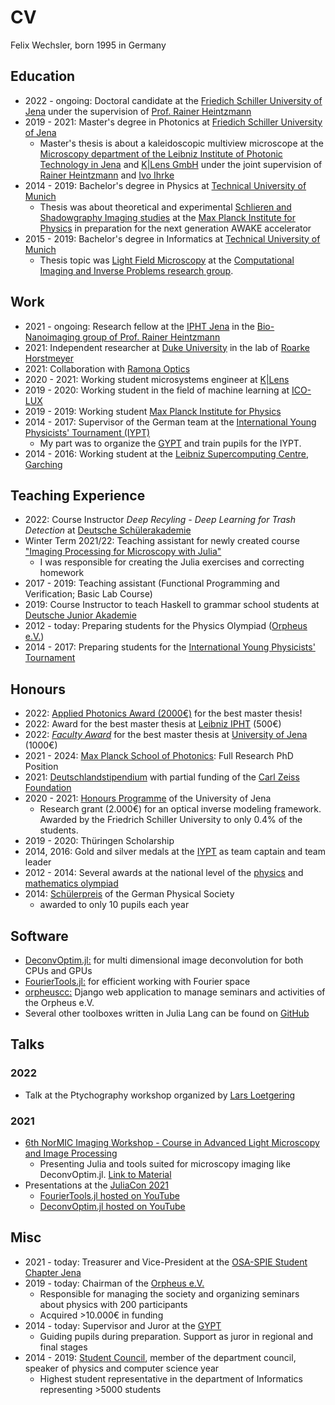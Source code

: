 # CV
Felix Wechsler, born 1995 in Germany

## Education
* 2022 - ongoing: Doctoral candidate at the [Friedich Schiller University of Jena](https://www.physik.uni-jena.de/en/research) under the supervision of [Prof. Rainer Heintzmann](https://nanoimaging.de/)
* 2019 - 2021: Master's degree in Photonics at [Friedich Schiller University of Jena](https://www.physik.uni-jena.de/en/research)
    * Master's thesis is about a kaleidoscopic multiview microscope at the [Microscopy department of the Leibniz Institute of Photonic Technology in Jena](https://nanoimaging.de) and [K|Lens GmbH](https://www.k-lens.de/) under the joint supervision of [Rainer Heintzmann](https://sites.google.com/site/heintzmann/) and [Ivo Ihrke](https://www.cse.eti.uni-siegen.de/research/)
* 2014 - 2019: Bachelor's degree in Physics at [Technical University of Munich](https://www.ph.tum.de/)
    * Thesis was about theoretical and experimental [Schlieren and Shadowgraphy Imaging studies](https://felix.sumpi.org/bachelor_thesis_felix_wechsler_physics.pdf) at the [Max Planck Institute for Physics](https://www.mpp.mpg.de/forschung/neue-technologien/awake-beschleunigung-mit-plasmawellen) in preparation for the next generation AWAKE accelerator
* 2015 - 2019: Bachelor's degree in Informatics at [Technical University of Munich](https://www.in.tum.de/en/cover-page/)
    * Thesis topic was [Light Field Microscopy](https://mediatum.ub.tum.de/1543570) at the [Computational Imaging and Inverse Problems research group](https://ciip.in.tum.de/).


## Work
* 2021 - ongoing: Research fellow at the [IPHT Jena](https://www.leibniz-ipht.de/en/homepage/) in the [Bio-Nanoimaging group of Prof. Rainer Heintzmann](https://nanoimaging.de/)
* 2021: Independent researcher at [Duke University](https://bme.duke.edu/) in the lab of [Roarke Horstmeyer](https://horstmeyer.pratt.duke.edu/)
* 2021: Collaboration with [Ramona Optics](https://www.ramonaoptics.com/) 
* 2020 - 2021: Working student microsystems engineer at [K|Lens](https://www.k-lens.de/)
* 2019 - 2020: Working student in the field of machine learning at [ICO-LUX](https://ico-lux.de/)
* 2019 - 2019: Working student [Max Planck Institute for Physics](https://www.mpp.mpg.de/forschung/neue-technologien/awake-beschleunigung-mit-plasmawellen)
* 2014 - 2017: Supervisor of the German team at the [International Young Physicists' Tournament (IYPT)](https://www.iypt.org/)
    * My part was to organize the [GYPT](https://gypt.org/) and train pupils for the IYPT. 
* 2014 - 2016: Working student at the [Leibniz Supercomputing Centre, Garching](https://www.lrz.de/)

## Teaching Experience
* 2022: Course Instructor *Deep Recyling - Deep Learning for Trash Detection* at [Deutsche Schülerakademie](https://www.schuelerakademien.de/programm/kurs?tx_ewacademy_coursedetail%5Bcontroller%5D=Course&tx_ewacademy_coursedetail%5Bcourse%5D=4237&cHash=44e87147edb92f796f5b422f13a3553e)
* Winter Term 2021/22: Teaching assistant for newly created course ["Imaging Processing for Microscopy with Julia"](https://github.com/bionanoimaging/Image-Processing-In-Microscopy)
    * I was responsible for creating the Julia exercises and correcting homework
* 2017 - 2019: Teaching assistant (Functional Programming and Verification; Basic Lab Course)
* 2019: Course Instructor to teach Haskell to grammar school students at [Deutsche Junior Akademie](https://www.deutsche-juniorakademien.de/)
* 2012 - today: Preparing students for the Physics Olympiad ([Orpheus e.V.](https://www.orpheus-verein.de/)) 
* 2014 - 2017: Preparing students for the [International Young Physicists' Tournament](https://www.iypt.org)

## Honours
* 2022: [Applied Photonics Award (2000€)](https://www.applied-photonics-award.de/) for the best master thesis!
* 2022: Award for the best master thesis at [Leibniz IPHT](https://www.leibniz-ipht.de/en/news/) (500€)
* 2022: [*Faculty Award*](https://www.physik.uni-jena.de/en/research/junior-scientists/faculty-awards/faculty-awards-rohde-schwarz) for the best master thesis at [University of Jena](https://www.uni-jena.de/) (1000€) 
* 2021 - 2024: [Max Planck School of Photonics](https://photonics.maxplanckschools.org/en/home): Full Research PhD Position 
* 2021: [Deutschlandstipendium](https://www.deutschlandstipendium.de/de/english-1700.html) with partial funding of the [Carl Zeiss Foundation](https://www.carl-zeiss-stiftung.de/english/index.html)
* 2020 - 2021: [Honours Programme](https://www.uni-jena.de/wissenschaftliche+karriere/forschungsorientiertes+studium/honours-programm+f%C3%BCr+forschungsorientierte+studierende/aufnahmejahrgang+2020) of the University of Jena
    * Research grant (2.000€) for an optical inverse modeling framework. Awarded by the Friedrich Schiller University to only 0.4% of the students.
* 2019 - 2020: Thüringen Scholarship
* 2014, 2016: Gold and silver medals at the [IYPT](https://www.iypt.org) as team captain and team leader
* 2012 - 2014: Several awards at the national level of the [physics](https://www.scienceolympiaden.de/ipho) and [mathematics olympiad](https://www.mo-by.de/)
* 2014: [Schülerpreis](https://www.dpg-physik.de/auszeichnungen/dpg-preise/schuelerinnen-und-schuelerpreis/preistraeger) of the German Physical Society
    * awarded to only 10 pupils each year

## Software 
* [DeconvOptim.jl:](https://github.com/roflmaostc/DeconvOptim.jl) for multi dimensional image deconvolution for both CPUs and GPUs
* [FourierTools.jl:](https://github.com/bionanoimaging/FourierTools.jl/) for efficient working with Fourier space
* [orpheuscc:](https://www.orpheus-verein.de) Django web application to manage seminars and activities of the Orpheus e.V.
* Several other toolboxes written in Julia Lang can be found on [GitHub](https://github.com/roflmaostc/) 


## Talks
### 2022
* Talk at the Ptychography workshop organized by [Lars Loetgering](https://sites.google.com/fulbrightmail.org/phasespace)

### 2021
* [6th NorMIC Imaging Workshop - Course in Advanced Light Microscopy and Image Processing](https://www.med.uio.no/ncmm/english/news-and-events/events/courses-and-workshops/2021/normic-imaging-workshop-course-in-advanced-light-m.html)
    * Presenting Julia and tools suited for microscopy imaging like DeconvOptim.jl. [Link to Material](https://github.com/bionanoimaging/Introduction_Image_Processing_Julia)
* Presentations at the [JuliaCon 2021](https://juliacon.org/2021/)
    * [FourierTools.jl hosted on YouTube](https://www.youtube.com/watch?v=qYgJDb_Ko2E)
    * [DeconvOptim.jl hosted on YouTube](https://www.youtube.com/watch?v=FodpnOhccis)

## Misc
* 2021 - today: Treasurer and Vice-President at the [OSA-SPIE Student Chapter Jena](https://osa-spie-jena.de/)
* 2019 - today: Chairman of the [Orpheus e.V.](https://www.orpheus-verein.de/de/)
    * Responsible for managing the society and organizing seminars about physics with 200 participants
    * Acquired >10.000€ in funding 
* 2014 - today: Supervisor and Juror at the [GYPT](https://gypt.org/)
    * Guiding pupils during preparation. Support as juror in regional and final stages
* 2014 - 2019: [Student Council](https://mpi.fs.tum.de/), member of the department council, speaker of physics and computer science year
    * Highest student representative in the department of Informatics representing >5000 students
